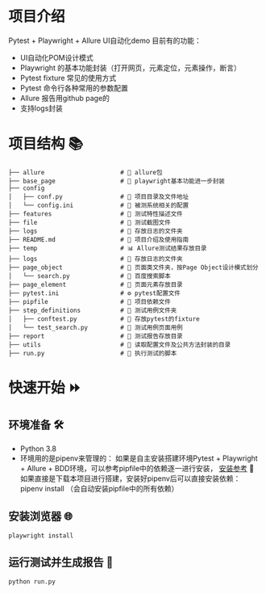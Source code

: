 
# 项目介绍
Pytest + Playwright + Allure UI自动化demo
目前有的功能：
- UI自动化POM设计模式 
- Playwright 的基本功能封装（打开网页，元素定位，元素操作，断言） 
- Pytest fixture 常见的使用方式
- Pytest 命令行各种常用的参数配置
- Allure 报告用github page的
- 支持logs封装


# 项目结构 📚
```text
├── allure                     # 📂 allure包
├── base_page                  # 📂 playwright基本功能进一步封装
├── config                     
│   ├── conf.py                # 🔧 项目目录及文件地址
│   └── config.ini             # 🧪 被测系统相关的配置
├── features                   # 📂 测试特性描述文件
├── file                       # 📂 测试截图文件
├── logs                       # 📂 存放日志的文件夹
├── README.md                  # 📝 项目介绍及使用指南
├── temp                       # 📊 Allure测试结果存放目录                  
├── logs                       # 📂 存放日志的文件夹
├── page_object                # 📑 页面类文件夹，按Page Object设计模式划分
│   └── search.py              # 🔐 百度搜索脚本
├── page_element               # 📑 页面元素存放目录
├── pytest.ini                 # ⚙️ pytest配置文件
├── pipfile                    # 📃 项目依赖文件
├── step_definitions           # 📁 测试用例文件夹
│   ├── conftest.py            # 🔧 存放pytest的fixture
│   └── test_search.py         # 🧪 测试用例页面用例
├── report                     # 📁 测试报告存放目录
├── utils                      # 📁 读取配置文件及公共方法封装的目录
├── run.py                     # 📁 执行测试的脚本
```
 

# 快速开始 ⏩
## 环境准备 🛠️
- Python 3.8
- 环境用的是pipenv来管理的：
   如果是自主安装搭建环境Pytest + Playwright + Allure + BDD环境，可以参考pipfile中的依赖逐一进行安装， [安装参考](https://www.jianshu.com/p/8fff583ccb5b) 🎈
   如果直接是下载本项目进行搭建，安装好pipenv后可以直接安装依赖：pipenv install （会自动安装pipfile中的所有依赖）

## 安装浏览器 🌐
```shell
playwright install
```

## 运行测试并生成报告 🚀
```shell
python run.py
```
